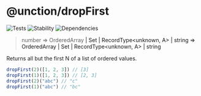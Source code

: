 # @unction/dropFirst

![Tests][BADGE_TRAVIS]
![Stability][BADGE_STABILITY]
![Dependencies][BADGE_DEPENDENCY]

> number => OrderedArray<A> | Set<A> | RecordType<unknown, A> | string => OrderedArray<A> | Set<A> | RecordType<unknown, A> | string

Returns all but the first N of a list of ordered values.

``` javascript
dropFirst(2)([1, 2, 3]) // [3]
dropFirst(1)([1, 2, 3]) // [2, 3]
dropFirst(2)("abc") // "c"
dropFirst(1)("abc") // "bc"
```

[BADGE_TRAVIS]: https://img.shields.io/travis/unctionjs/dropFirst.svg?maxAge=2592000&style=flat-square
[BADGE_STABILITY]: https://img.shields.io/badge/stability-strong-green.svg?maxAge=2592000&style=flat-square
[BADGE_DEPENDENCY]: https://img.shields.io/david/unctionjs/dropFirst.svg?maxAge=2592000&style=flat-square
